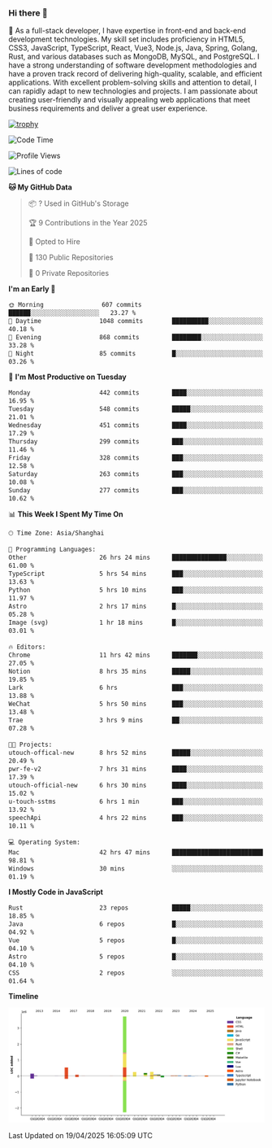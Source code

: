 ### Hi there 👋

🌱 As a full-stack developer, I have expertise in front-end and back-end development technologies. My skill set includes proficiency in HTML5, CSS3, JavaScript, TypeScript, React, Vue3, Node.js, Java, Spring, Golang, Rust, and various databases such as MongoDB, MySQL, and PostgreSQL. I have a strong understanding of software development methodologies and have a proven track record of delivering high-quality, scalable, and efficient applications. With excellent problem-solving skills and attention to detail, I can rapidly adapt to new technologies and projects. I am passionate about creating user-friendly and visually appealing web applications that meet business requirements and deliver a great user experience.

[![trophy](https://github-profile-trophy.vercel.app/?username=elton&rank=SECRET,SSS,SS,S,AAA,AA,A&theme=onedark&no-frame=true&margin-w=10)](https://github.com/ryo-ma/github-profile-trophy)

<!--START_SECTION:waka-->
![Code Time](http://img.shields.io/badge/Code%20Time-1%2C556%20hrs%2020%20mins-blue)

![Profile Views](http://img.shields.io/badge/Profile%20Views-0-blue)

![Lines of code](https://img.shields.io/badge/From%20Hello%20World%20I%27ve%20Written-5.6%20million%20lines%20of%20code-blue)

**🐱 My GitHub Data** 

> 📦 ? Used in GitHub's Storage 
 > 
> 🏆 9 Contributions in the Year 2025
 > 
> 💼 Opted to Hire
 > 
> 📜 130 Public Repositories 
 > 
> 🔑 0 Private Repositories 
 > 
**I'm an Early 🐤** 

```text
🌞 Morning                607 commits         ██████░░░░░░░░░░░░░░░░░░░   23.27 % 
🌆 Daytime                1048 commits        ██████████░░░░░░░░░░░░░░░   40.18 % 
🌃 Evening                868 commits         ████████░░░░░░░░░░░░░░░░░   33.28 % 
🌙 Night                  85 commits          █░░░░░░░░░░░░░░░░░░░░░░░░   03.26 % 
```
📅 **I'm Most Productive on Tuesday** 

```text
Monday                   442 commits         ████░░░░░░░░░░░░░░░░░░░░░   16.95 % 
Tuesday                  548 commits         █████░░░░░░░░░░░░░░░░░░░░   21.01 % 
Wednesday                451 commits         ████░░░░░░░░░░░░░░░░░░░░░   17.29 % 
Thursday                 299 commits         ███░░░░░░░░░░░░░░░░░░░░░░   11.46 % 
Friday                   328 commits         ███░░░░░░░░░░░░░░░░░░░░░░   12.58 % 
Saturday                 263 commits         ███░░░░░░░░░░░░░░░░░░░░░░   10.08 % 
Sunday                   277 commits         ███░░░░░░░░░░░░░░░░░░░░░░   10.62 % 
```


📊 **This Week I Spent My Time On** 

```text
🕑︎ Time Zone: Asia/Shanghai

💬 Programming Languages: 
Other                    26 hrs 24 mins      ███████████████░░░░░░░░░░   61.00 % 
TypeScript               5 hrs 54 mins       ███░░░░░░░░░░░░░░░░░░░░░░   13.63 % 
Python                   5 hrs 10 mins       ███░░░░░░░░░░░░░░░░░░░░░░   11.97 % 
Astro                    2 hrs 17 mins       █░░░░░░░░░░░░░░░░░░░░░░░░   05.28 % 
Image (svg)              1 hr 18 mins        █░░░░░░░░░░░░░░░░░░░░░░░░   03.01 % 

🔥 Editors: 
Chrome                   11 hrs 42 mins      ███████░░░░░░░░░░░░░░░░░░   27.05 % 
Notion                   8 hrs 35 mins       █████░░░░░░░░░░░░░░░░░░░░   19.85 % 
Lark                     6 hrs               ███░░░░░░░░░░░░░░░░░░░░░░   13.88 % 
WeChat                   5 hrs 50 mins       ███░░░░░░░░░░░░░░░░░░░░░░   13.48 % 
Trae                     3 hrs 9 mins        ██░░░░░░░░░░░░░░░░░░░░░░░   07.28 % 

🐱‍💻 Projects: 
utouch-offical-new       8 hrs 52 mins       █████░░░░░░░░░░░░░░░░░░░░   20.49 % 
pwr-fe-v2                7 hrs 31 mins       ████░░░░░░░░░░░░░░░░░░░░░   17.39 % 
utouch-official-new      6 hrs 30 mins       ████░░░░░░░░░░░░░░░░░░░░░   15.02 % 
u-touch-sstms            6 hrs 1 min         ███░░░░░░░░░░░░░░░░░░░░░░   13.92 % 
speechApi                4 hrs 22 mins       ███░░░░░░░░░░░░░░░░░░░░░░   10.11 % 

💻 Operating System: 
Mac                      42 hrs 47 mins      █████████████████████████   98.81 % 
Windows                  30 mins             ░░░░░░░░░░░░░░░░░░░░░░░░░   01.19 % 
```

**I Mostly Code in JavaScript** 

```text
Rust                     23 repos            █████░░░░░░░░░░░░░░░░░░░░   18.85 % 
Java                     6 repos             █░░░░░░░░░░░░░░░░░░░░░░░░   04.92 % 
Vue                      5 repos             █░░░░░░░░░░░░░░░░░░░░░░░░   04.10 % 
Astro                    5 repos             █░░░░░░░░░░░░░░░░░░░░░░░░   04.10 % 
CSS                      2 repos             ░░░░░░░░░░░░░░░░░░░░░░░░░   01.64 % 
```



**Timeline**

![Lines of Code chart](https://raw.githubusercontent.com/elton/elton/main/assets/bar_graph.png)


 Last Updated on 19/04/2025 16:05:09 UTC
<!--END_SECTION:waka-->

<!--
**elton/elton** is a ✨ _special_ ✨ repository because its `README.md` (this file) appears on your GitHub profile.

Here are some ideas to get you started:

- 🔭 I’m currently working on ...
- 🌱 I’m currently learning ...
- 👯 I’m looking to collaborate on ...
- 🤔 I’m looking for help with ...
- 💬 Ask me about ...
- 📫 How to reach me: ...
- 😄 Pronouns: ...
- ⚡ Fun fact: ...
-->
